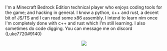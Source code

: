 I'm a Minecraft Bedrock Edition technical player who enjoys coding tools for the game; and hacking in general. I know a python, c++ and rust, a decent bit of JS/TS and I can read some x86 assembly. I intend to learn nim once I'm completely done with c++ and rust which I'm still learning.  I also sometimes do code digging. You can message me on discord (Luke7720#9140)

<p align="center">
  <img src="https://github-readme-stats.vercel.app/api/top-langs/?username=0x4c37373230&show_icons=true&count_private=true&theme=monokai&langs_count=6&layout=compact" />
</p>
